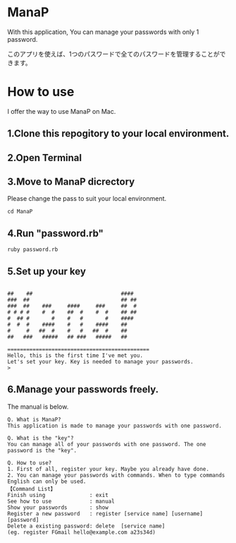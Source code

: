 # ManaP
With this application, You can manage your passwords with only 1 password.

このアプリを使えば、1つのパスワードで全てのパスワードを管理することができます。

# How to use

I offer the way to use ManaP on Mac.

## 1.Clone this repogitory to your local environment.

## 2.Open Terminal

## 3.Move to ManaP dicrectory

Please change the pass to suit your local environment.

```
cd ManaP
```

## 4.Run "password.rb"

```
ruby password.rb
```

## 5.Set up your key

```

##    ##                            #### 
###  ##                             ## ##
###  ##    ###     ####     ###     ##  #
# # # #    #  #    ##  #    #  #    ## ##
#  ## #       #    #   #       #    #### 
#  #  #    ####    #   #    ####    ##   
#     #   ##  #    #   #   ##  #    ##   
##   ###   #####   ## ###   #####   ##   

=============================================
Hello, this is the first time I've met you.
Let's set your key. Key is needed to manage your passwords.
>
```

## 6.Manage your passwords freely.

The manual is below.

```
Q. What is ManaP?
This application is made to manage your passwords with one password.

Q. What is the "key"?
You can manage all of your passwords with one password. The one password is the "key".

Q. How to use?
1. First of all, register your key. Maybe you already have done.
2. You can manage your passwords with commands. When to type commands English can only be used.
【Command List】
Finish using              : exit
See how to use            : manual
Show your passwords       : show
Register a new password   : register [service name] [username] [password]
Delete a existing password: delete  [service name]
(eg. register FGmail hello@example.com a23s34d)
```
